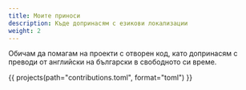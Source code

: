 ```yaml
---
title: Моите приноси
description: Къде допринасям с езикови локализации
weight: 2
---
```


Обичам да помагам на проекти с отворен код, като допринасям с преводи от английски на български в свободното си време.

{{ projects(path="contributions.toml", format="toml") }}
